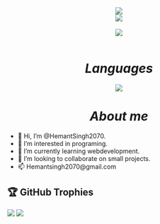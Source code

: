 <!---
HemantSingh2070/HemantSingh2070 is a ✨ special ✨ repository because its `README.md` (this file) appears on your GitHub profile.
You can click the Preview link to take a look at your changes.
--->
<div>
  <div align="center"><img src="https://media4.giphy.com/media/qgQUggAC3Pfv687qPC/giphy.gif?cid=ecf05e47cx8kjsj828lov3dj90r8zdd5p6tgxepvotwq0znb&ep=v1_gifs_search&rid=giphy.gif&ct=g" ></div>

<div align="center"> <a> <img src="https://github-readme-stats.vercel.app/api?username=HemantSingh2070&theme=darcula&show_icons=true&hide_border=false&count_private=true"></a> </div>
<br>
<div align="center"> <a> <img src="https://github-readme-streak-stats.herokuapp.com/?user=hemantsingh2070&theme=monokai&hide_border=false"></a> </div>
<br>
<h1 align="center"><i>Languages</i></h1>

<div align="center"><a><img src="https://github-readme-stats.vercel.app/api/top-langs/?username=hemantsingh2070&theme=monokai&show_icons=true&hide_border=false&layout=compact"></a></div>
<h1 align="center"><i>About me</i> </h1>
<ul type="disc">
<li>👋 Hi, I’m @HemantSingh2070.</li>
<li>👀 I’m interested in programing.</li> 
<li>🌱 I’m currently learning webdevelopment.</li> 
<li>💞️ I’m looking to collaborate on small projects.</li> 
<li>📫 Hemantsingh2070@gmail.com</li>
</ul>


## 🏆 GitHub Trophies
![](https://github-profile-trophy.vercel.app/?username=HemantSingh2070&theme=radical&no-frame=false&no-bg=false&margin-w=4)
![](https://quotes-github-readme.vercel.app/api?type=horizontal&theme=radical)
</div>
